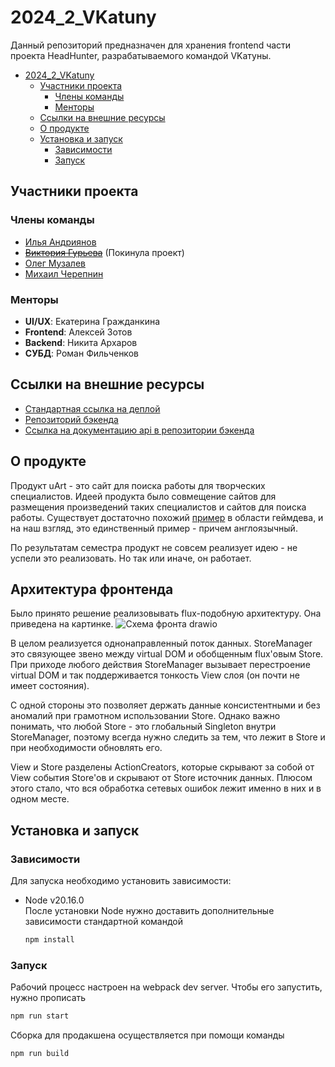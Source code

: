 # 2024_2_VKatuny

Данный репозиторий предназначен для хранения frontend части проекта HeadHunter,
разрабатываемого командой VKатуны.

- [2024\_2\_VKatuny](#2024_2_vkatuny)
  - [Участники проекта](#участники-проекта)
    - [Члены команды](#члены-команды)
    - [Менторы](#менторы)
  - [Ссылки на внешние ресурсы](#ссылки-на-внешние-ресурсы)
  - [О продукте](#о-продукте)
  - [Установка и запуск](#установка-и-запуск)
    - [Зависимости](#зависимости)
    - [Запуск](#запуск)

## Участники проекта

### Члены команды

- [Илья Андриянов](https://github.com/Regikon)
- [~~Виктория Гурьева~~](https://github.com/VikaGuryeva) (Покинула проект)
- [Олег Музалев](https://github.com/Olgmuzalev13)
- [Михаил Черепнин](https://github.com/Ifelsik)

### Менторы

- **UI/UX**: Екатерина Гражданкина
- **Frontend**: Алексей Зотов
- **Backend**: Никита Архаров
- **СУБД**: Роман Фильченков

## Ссылки на внешние ресурсы

- [Стандартная ссылка на деплой](https://uart.site)
- [Репозиторий бэкенда](https://github.com/go-park-mail-ru/2024_2_VKatuny)
- [Ссылка на документацию api в репозитории бэкенда](https://github.com/go-park-mail-ru/2024_2_VKatuny/tree/feature_vacancies-list-api/api)

## О продукте

Продукт uArt - это сайт для поиска работы для творческих специалистов.
Идеей продукта было совмещение сайтов для размещения произведений таких
специалистов и сайтов для поиска работы. Существует достаточно похожий [пример](https://www.artstation.com/?sort_by=community&dimension=all)
в области геймдева, и на наш взгляд, это единственный пример - причем англоязычный.

По результатам семестра продукт не совсем реализует идею - не успели это реализовать. Но так или иначе, он работает.

## Архитектура фронтенда

Было принято решение реализовывать flux-подобную архитектуру. Она приведена на картинке.
![Схема фронта drawio](https://github.com/user-attachments/assets/169107fa-1469-47a5-ac50-59ae938ee5b1)

В целом реализуется однонаправленный поток данных. StoreManager это связующее звено между virtual DOM и обобщенным
flux'овым Store. При приходе любого действия StoreManager вызывает перестроение virtual DOM и так поддерживается тонкость
View слоя (он почти не имеет состояния).

С одной стороны это позволяет держать данные консистентными и без аномалий при грамотном использовании Store. Однако важно
понимать, что любой Store - это глобальный Singleton внутри StoreManager, поэтому всегда нужно следить за тем, что лежит
в Store и при необходимости обновлять его.

View и Store разделены ActionCreators, которые скрывают за собой от View события Store'ов и скрывают от Store источник данных.
Плюсом этого стало, что вся обработка сетевых ошибок лежит именно в них и в одном месте.

## Установка и запуск

### Зависимости

Для запуска необходимо установить зависимости:

- Node v20.16.0  
  После установки Node нужно доставить дополнительные зависимости стандартной
  командой

  ```bash
  npm install
  ```

### Запуск

Рабочий процесс настроен на webpack dev server. Чтобы его запустить, нужно прописать

```bash
npm run start
```

Сборка для продакшена осуществляется при помощи команды

```bash
npm run build
```

